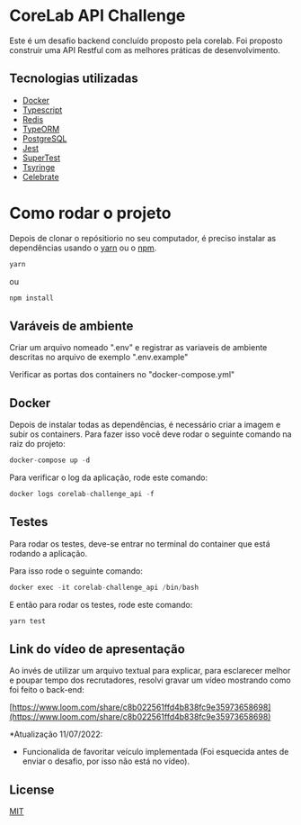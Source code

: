 # CoreLab API Challenge

Este é um desafio backend concluído proposto pela corelab. Foi proposto construir uma API Restful com as melhores práticas de desenvolvimento.

## Tecnologias utilizadas
- [Docker](https://www.docker.com/)
- [Typescript](https://www.typescriptlang.org/)
- [Redis](https://redis.io/)
- [TypeORM](https://typeorm.io/#/)
- [PostgreSQL](https://www.postgresql.org/)
- [Jest](https://jestjs.io/pt-BR/)
- [SuperTest](https://www.npmjs.com/package/supertest)
- [Tsyringe](https://www.npmjs.com/package/tsyringe)
- [Celebrate](https://www.npmjs.com/package/celebrate)

# Como rodar o projeto

Depois de clonar o repósitiorio no seu computador, é preciso instalar as dependências usando o [yarn](https://yarnpkg.com/) ou o [npm](https://www.npmjs.com/).

```bash
yarn
```
ou

```bash
npm install
```

## Varáveis de ambiente

Criar um arquivo nomeado ".env" e registrar as variaveis de ambiente descritas no arquivo de exemplo ".env.example"

Verificar as portas dos containers no "docker-compose.yml"

## Docker

Depois de instalar todas as dependências, é necessário criar a imagem e subir os containers. Para fazer isso você deve rodar o seguinte comando na raiz do projeto:

```javascript
docker-compose up -d
```

Para verificar o log da aplicação, rode este comando:

```javascript
docker logs corelab-challenge_api -f
```

## Testes

Para rodar os testes, deve-se entrar no terminal do container que está rodando a aplicação.

Para isso rode o seguinte comando:

```javascript
docker exec -it corelab-challenge_api /bin/bash
```

E então para rodar os testes, rode este comando:

```javascript
yarn test
```

## Link do vídeo de apresentação

Ao invés de utilizar um arquivo textual para explicar, para esclarecer melhor e poupar tempo dos recrutadores, resolvi gravar um vídeo mostrando como foi feito o back-end:

[https://www.loom.com/share/c8b022561ffd4b838fc9e35973658698](https://www.loom.com/share/c8b022561ffd4b838fc9e35973658698)

*Atualização 11/07/2022:
  - Funcionalida de favoritar veículo implementada (Foi esquecida antes de enviar o desafio, por isso não está no vídeo).

## License
[MIT](https://choosealicense.com/licenses/mit/)
